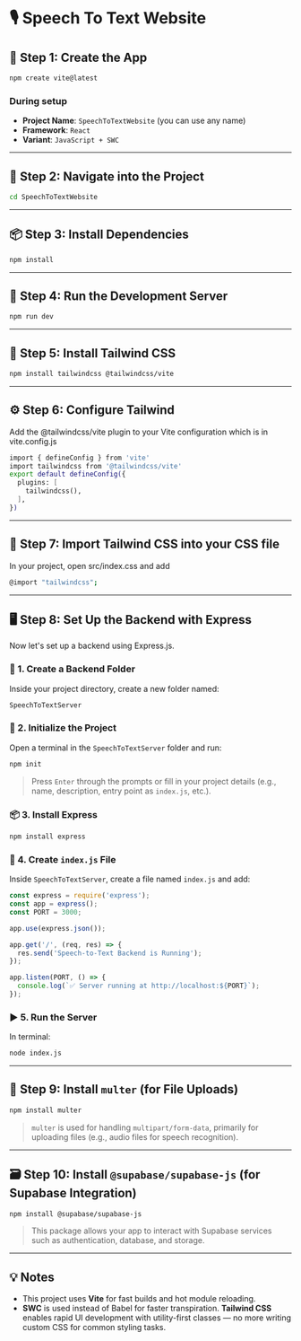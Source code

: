 # 🎙️ Speech To Text Website

## 🚀 Step 1: Create the App

```bash
npm create vite@latest
```

### During setup

* **Project Name**: `SpeechToTextWebsite` (you can use any name)
* **Framework**: `React`
* **Variant**: `JavaScript + SWC`

---

## 📂 Step 2: Navigate into the Project

```bash
cd SpeechToTextWebsite
```

---

## 📦 Step 3: Install Dependencies

```bash
npm install
```

---

## 🧪 Step 4: Run the Development Server

```bash
npm run dev
```

---

## 🎨 Step 5: Install Tailwind CSS

```bash
npm install tailwindcss @tailwindcss/vite
```

---

## ⚙️ Step 6: Configure Tailwind

Add the @tailwindcss/vite plugin to your Vite configuration which is in vite.config.js

```bash
import { defineConfig } from 'vite'
import tailwindcss from '@tailwindcss/vite'
export default defineConfig({
  plugins: [
    tailwindcss(),
  ],
})
```

---

## 📄 Step 7: Import Tailwind CSS into your CSS file

In your project, open src/index.css and add

```bash
@import "tailwindcss";
```

---

## 🖥️ Step 8: Set Up the Backend with Express

Now let's set up a backend using Express.js.

### 📁 1. Create a Backend Folder

Inside your project directory, create a new folder named:

```bash
SpeechToTextServer
```

### 🧱 2. Initialize the Project

Open a terminal in the `SpeechToTextServer` folder and run:

```bash
npm init
```

> Press `Enter` through the prompts or fill in your project details (e.g., name, description, entry point as `index.js`, etc.).

### 📦 3. Install Express

```bash
npm install express
```

### 📝 4. Create `index.js` File

Inside `SpeechToTextServer`, create a file named `index.js` and add:

```js
const express = require('express');
const app = express();
const PORT = 3000;

app.use(express.json());

app.get('/', (req, res) => {
  res.send('Speech-to-Text Backend is Running');
});

app.listen(PORT, () => {
  console.log(`✅ Server running at http://localhost:${PORT}`);
});
```

### ▶️ 5. Run the Server

In terminal:

```bash
node index.js
```

---

## 🧩 Step 9: Install `multer` (for File Uploads)

```bash
npm install multer
```

> `multer` is used for handling `multipart/form-data`, primarily for uploading files (e.g., audio files for speech recognition).

---

## 🗃️ Step 10: Install `@supabase/supabase-js` (for Supabase Integration)

```bash
npm install @supabase/supabase-js
```

> This package allows your app to interact with Supabase services such as authentication, database, and storage.

---

## 💡 Notes

* This project uses **Vite** for fast builds and hot module reloading.
* **SWC** is used instead of Babel for faster transpiration.
**Tailwind CSS** enables rapid UI development with utility-first classes — no more writing custom CSS for common styling tasks.
